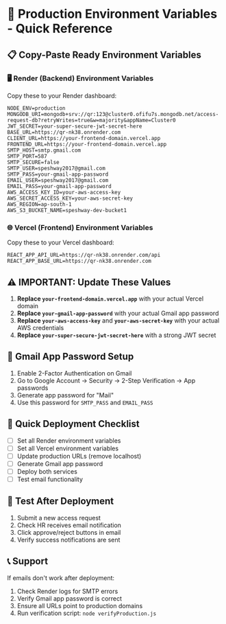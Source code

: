 # 🚀 Production Environment Variables - Quick Reference

## 📋 Copy-Paste Ready Environment Variables

### 🖥️ Render (Backend) Environment Variables
Copy these to your Render dashboard:

```
NODE_ENV=production
MONGODB_URI=mongodb+srv://qr:123@cluster0.ofifu7s.mongodb.net/access-request-db?retryWrites=true&w=majority&appName=Cluster0
JWT_SECRET=your-super-secure-jwt-secret-here
BASE_URL=https://qr-nk38.onrender.com
CLIENT_URL=https://your-frontend-domain.vercel.app
FRONTEND_URL=https://your-frontend-domain.vercel.app
SMTP_HOST=smtp.gmail.com
SMTP_PORT=587
SMTP_SECURE=false
SMTP_USER=speshway2017@gmail.com
SMTP_PASS=your-gmail-app-password
EMAIL_USER=speshway2017@gmail.com
EMAIL_PASS=your-gmail-app-password
AWS_ACCESS_KEY_ID=your-aws-access-key
AWS_SECRET_ACCESS_KEY=your-aws-secret-key
AWS_REGION=ap-south-1
AWS_S3_BUCKET_NAME=speshway-dev-bucket1
```

### 🌐 Vercel (Frontend) Environment Variables
Copy these to your Vercel dashboard:

```
REACT_APP_API_URL=https://qr-nk38.onrender.com/api
REACT_APP_BASE_URL=https://qr-nk38.onrender.com
```

## ⚠️ IMPORTANT: Update These Values

1. **Replace `your-frontend-domain.vercel.app`** with your actual Vercel domain
2. **Replace `your-gmail-app-password`** with your actual Gmail app password
3. **Replace `your-aws-access-key`** and **`your-aws-secret-key`** with your actual AWS credentials
4. **Replace `your-super-secure-jwt-secret-here`** with a strong JWT secret

## 🔑 Gmail App Password Setup

1. Enable 2-Factor Authentication on Gmail
2. Go to Google Account → Security → 2-Step Verification → App passwords
3. Generate app password for "Mail"
4. Use this password for `SMTP_PASS` and `EMAIL_PASS`

## 🎯 Quick Deployment Checklist

- [ ] Set all Render environment variables
- [ ] Set all Vercel environment variables  
- [ ] Update production URLs (remove localhost)
- [ ] Generate Gmail app password
- [ ] Deploy both services
- [ ] Test email functionality

## 🧪 Test After Deployment

1. Submit a new access request
2. Check HR receives email notification
3. Click approve/reject buttons in email
4. Verify success notifications are sent

## 📞 Support

If emails don't work after deployment:
1. Check Render logs for SMTP errors
2. Verify Gmail app password is correct
3. Ensure all URLs point to production domains
4. Run verification script: `node verifyProduction.js`